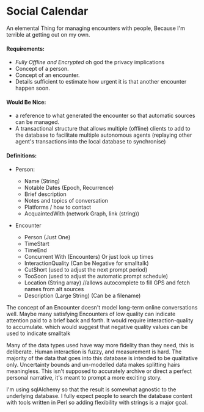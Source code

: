 # Social Calendar

An elemental Thing for managing encounters with people, Because I'm terrible at getting out on my own.

#### Requirements:
* *Fully Offline and Encrypted* oh god the privacy implications
* Concept of a person.
* Concept of an encounter.
* Details sufficient to estimate how urgent it is that another encounter happen soon.

#### Would Be Nice:
* a reference to what generated the encounter so that automatic sources can be managed.
* A transactional structure that allows multiple (offline) clients to add to the database to facilitate multiple autonomous agents (replaying other agent's transactions into the local database to synchronise)


#### Definitions:
* Person:
  * Name (String)
  * Notable Dates (Epoch, Recurrence)
  * Brief description
  * Notes and topics of conversation
  * Platforms / how to contact
  * AcquaintedWith (network Graph, link (string))


* Encounter
  * Person (Just One)
  * TimeStart
  * TimeEnd
  * Concurrent With (Encounters) Or just look up times
  * InteractionQuality (Can be Negative for smalltalk)
  * CutShort  (used to adjust the next prompt period)
  * TooSoon  (used to adjust the automatic prompt schedule)
  * Location (String array) //allows autocomplete to fill GPS and fetch names from alt sources
  * Description (Large String) (Can be a filename)



The concept of an Encounter doesn't model long-term online conversations well. Maybe many satisfying Encounters of low quality can indicate attention paid to a brief back and forth. It would require interaction-quality to accumulate.  which would suggest that negative quality values can be used to indicate smalltalk

Many of the data types used have way more fidelity than they need, this is deliberate. Human interaction is fuzzy, and measurement is hard. The majority of the data that goes into this database is intended to be qualitative only. Uncertainty bounds and un-modelled data makes splitting hairs meaningless. This isn't supposed to accurately archive or direct a perfect personal narrative, it's meant to prompt a more exciting story.

I'm using sqlAlchemy so that the result is somewhat agnostic to the underlying database.  I fully expect people to search the database content with tools written in Perl so adding flexibility with strings is a major goal.


